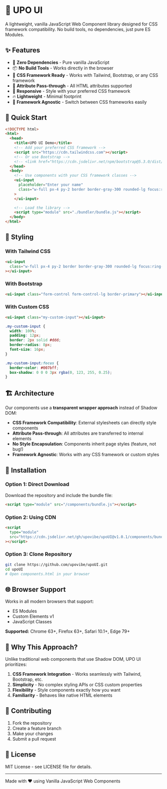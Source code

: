 # 🎨 UPO UI

A lightweight, vanilla JavaScript Web Component library designed for CSS framework compatibility. No build tools, no dependencies, just pure ES Modules.

## ✨ Features

- 🚀 **Zero Dependencies** - Pure vanilla JavaScript
- 📦 **No Build Tools** - Works directly in the browser
- 🎨 **CSS Framework Ready** - Works with Tailwind, Bootstrap, or any CSS framework
- 🔧 **Attribute Pass-through** - All HTML attributes supported
- 📱 **Responsive** - Style with your preferred CSS framework
- 🔥 **Lightweight** - Minimal footprint
- 🎯 **Framework Agnostic** - Switch between CSS frameworks easily

## 🚀 Quick Start

```html
<!DOCTYPE html>
<html>
  <head>
    <title>UPO UI Demo</title>
    <!-- Add your preferred CSS framework -->
    <script src="https://cdn.tailwindcss.com"></script>
    <!-- Or use Bootstrap -->
    <!-- <link href="https://cdn.jsdelivr.net/npm/bootstrap@5.3.0/dist/css/bootstrap.min.css" rel="stylesheet"> -->
  </head>
  <body>
    <!-- Use components with your CSS framework classes -->
    <ui-input
      placeholder="Enter your name"
      class="w-full px-4 py-2 border border-gray-300 rounded-lg focus:ring-2 focus:ring-blue-500"
    >
    </ui-input>

    <!-- Load the library -->
    <script type="module" src="./bundler/bundle.js"></script>
  </body>
</html>
```

## 🎨 Styling

### With Tailwind CSS

```html
<ui-input
  class="w-full px-4 py-2 border border-gray-300 rounded-lg focus:ring-2 focus:ring-blue-500 focus:border-blue-500 outline-none"
></ui-input>
```

### With Bootstrap

```html
<ui-input class="form-control form-control-lg border-primary"></ui-input>
```

### With Custom CSS

```html
<ui-input class="my-custom-input"></ui-input>
```

```css
.my-custom-input {
  width: 100%;
  padding: 12px;
  border: 2px solid #ddd;
  border-radius: 8px;
  font-size: 16px;
}

.my-custom-input:focus {
  border-color: #007bff;
  box-shadow: 0 0 0 3px rgba(0, 123, 255, 0.25);
}
```

## 🏗️ Architecture

Our components use a **transparent wrapper approach** instead of Shadow DOM:

- **CSS Framework Compatibility**: External stylesheets can directly style components
- **Attribute Pass-through**: All attributes are transferred to internal elements
- **No Style Encapsulation**: Components inherit page styles (feature, not bug!)
- **Framework Agnostic**: Works with any CSS framework or custom styles

## 📁 Installation

### Option 1: Direct Download

Download the repository and include the bundle file:

```html
<script type="module" src="/components/bundle.js"></script>
```

### Option 2: Using CDN

```html
<script
  type="module"
  src="https://cdn.jsdelivr.net/gh/upovibe/upoUI@v1.0.1/components/bundle.js"
></script>
```

### Option 3: Clone Repository

```bash
git clone https://github.com/upovibe/upoUI.git
cd upoUI
# Open components.html in your browser
```

## 🌐 Browser Support

Works in all modern browsers that support:

- ES Modules
- Custom Elements v1
- JavaScript Classes

**Supported:** Chrome 63+, Firefox 63+, Safari 10.1+, Edge 79+

## 🎯 Why This Approach?

Unlike traditional web components that use Shadow DOM, UPO UI prioritizes:

1. **CSS Framework Integration** - Works seamlessly with Tailwind, Bootstrap, etc.
2. **Simplicity** - No complex styling APIs or CSS custom properties
3. **Flexibility** - Style components exactly how you want
4. **Familiarity** - Behaves like native HTML elements

## 🤝 Contributing

1. Fork the repository
2. Create a feature branch
3. Make your changes
4. Submit a pull request

## 📄 License

MIT License - see LICENSE file for details.

---

Made with ❤️ using Vanilla JavaScript Web Components
